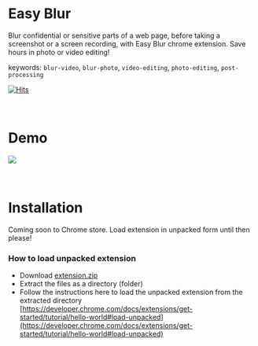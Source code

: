 # Easy Blur
Blur confidential or sensitive parts of a web page, before taking a screenshot or a screen recording, with Easy Blur chrome extension. Save hours in photo or video editing!

keywords: `blur-video`, `blur-photo`, `video-editing`, `photo-editing`, `post-processing`

[![Hits](https://hits.seeyoufarm.com/api/count/incr/badge.svg?url=https%3A%2F%2Fgithub.com%2FyakshaG%2Feasy-blur&count_bg=%2379C83D&title_bg=%23555555&icon=&icon_color=%23E7E7E7&title=hits&edge_flat=false)](https://hits.seeyoufarm.com)
<br />
<br />
<br />

# Demo
<img src="demo.gif" />
<br />
<br />
<br />

# Installation
Coming soon to Chrome store. Load extension in unpacked form until then please!

### How to load unpacked extension
- Download [extension.zip](https://github.com/yakshaG/easy-blur/archive/refs/heads/main.zip)
- Extract the files as a directory (folder)
- Follow the instructions here to load the unpacked extension from the extracted directory [https://developer.chrome.com/docs/extensions/get-started/tutorial/hello-world#load-unpacked](https://developer.chrome.com/docs/extensions/get-started/tutorial/hello-world#load-unpacked)
